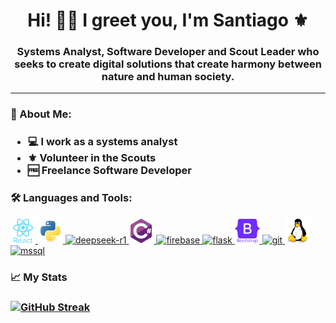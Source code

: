 <h1 align="center">Hi! 👋🏼 I greet you, I'm Santiago ⚜️</h1>
<h3 align="center">Systems Analyst, Software Developer and Scout Leader who seeks to create digital solutions that create harmony between nature and human society.</h3>
<hr />
<h3>🦥 About Me:<h3/>

- 💻 I work as a systems analyst
- ⚜️ Volunteer in the Scouts
- 🆓 Freelance Software Developer

<h3 align="left">🛠️ Languages and Tools:</h3>  
<p align="left"> <a href="https://reactjs.org/" target="_blank" rel="noreferrer"> <img src="https://raw.githubusercontent.com/devicons/devicon/master/icons/react/react-original-wordmark.svg" alt="react" width="40" height="40"/> </a> <a href="https://www.python.org" target="_blank" rel="noreferrer"> <img src="https://raw.githubusercontent.com/devicons/devicon/master/icons/python/python-original.svg" alt="python" width="40" height="40"/> </a> <a href="https://www.deepseek.com/" target="_blank" rel="noreferrer"> <img src="https://images.seeklogo.com/logo-png/61/2/deepseek-ai-icon-logo-png_seeklogo-611473.png" alt="deepseek-r1" width="40" height="40"/> </a> <a href="https://www.w3schools.com/cs/" target="_blank" rel="noreferrer"> <img src="https://raw.githubusercontent.com/devicons/devicon/master/icons/csharp/csharp-original.svg" alt="csharp" width="40" height="40"/> </a> <a href="https://firebase.google.com/" target="_blank" rel="noreferrer"> <img src="https://www.vectorlogo.zone/logos/firebase/firebase-icon.svg" alt="firebase" width="40" height="40"/> </a> <a href="https://flask.palletsprojects.com/" target="_blank" rel="noreferrer"> <img src="https://static-00.iconduck.com/assets.00/flask-icon-1594x2048-84mjydzf.png" alt="flask" width="40" height="40"/> </a> <a href="https://getbootstrap.com" target="_blank" rel="noreferrer"> <img src="https://raw.githubusercontent.com/devicons/devicon/master/icons/bootstrap/bootstrap-plain-wordmark.svg" alt="bootstrap" width="40" height="40"/> </a> <a href="https://git-scm.com/" target="_blank" rel="noreferrer"> <img src="https://www.vectorlogo.zone/logos/git-scm/git-scm-icon.svg" alt="git" width="40" height="40"/> </a> <a href="https://www.linux.org/" target="_blank" rel="noreferrer"> <img src="https://raw.githubusercontent.com/devicons/devicon/master/icons/linux/linux-original.svg" alt="linux" width="40" height="40"/> </a> <a href="https://www.microsoft.com/en-us/sql-server" target="_blank" rel="noreferrer"> <img src="https://img.icons8.com/color/512/microsoft-sql-server.png" alt="mssql" width="40" height="40"/> </a> </p>

<h3>📈 My Stats<h3/>

[![GitHub Streak](https://streak-stats.demolab.com?user=sagudelo1200&theme=dark&date_format=j%20M%5B%20Y%5D&mode=weekly)](https://git.io/streak-stats)
